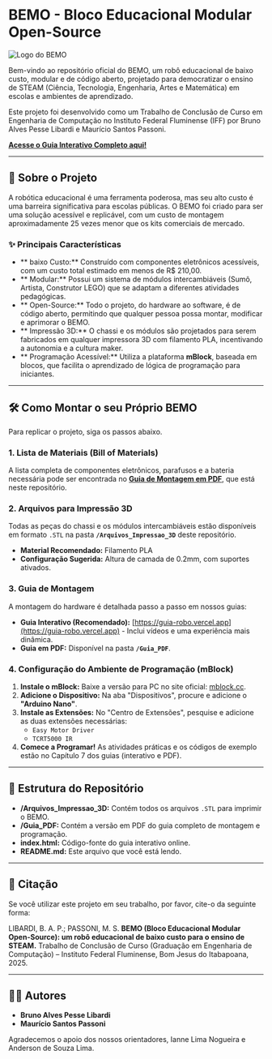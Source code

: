 # BEMO - Bloco Educacional Modular Open-Source

![Logo do BEMO](https://i.ibb.co/XZg5Gctk/bemoo.png)

Bem-vindo ao repositório oficial do BEMO, um robô educacional de baixo custo, modular e de código aberto, projetado para democratizar o ensino de STEAM (Ciência, Tecnologia, Engenharia, Artes e Matemática) em escolas e ambientes de aprendizado.

Este projeto foi desenvolvido como um Trabalho de Conclusão de Curso em Engenharia de Computação no Instituto Federal Fluminense (IFF) por Bruno Alves Pesse Libardi e Maurício Santos Passoni.

**[Acesse o Guia Interativo Completo aqui!](https://guia-robo.vercel.app/)**

---

## 🎯 Sobre o Projeto

A robótica educacional é uma ferramenta poderosa, mas seu alto custo é uma barreira significativa para escolas públicas. O BEMO foi criado para ser uma solução acessível e replicável, com um custo de montagem aproximadamente 25 vezes menor que os kits comerciais de mercado.

### ✨ Principais Características
* ** baixo Custo:** Construído com componentes eletrônicos acessíveis, com um custo total estimado em menos de R$ 210,00.
* ** Modular:** Possui um sistema de módulos intercambiáveis (Sumô, Artista, Construtor LEGO) que se adaptam a diferentes atividades pedagógicas.
* ** Open-Source:** Todo o projeto, do hardware ao software, é de código aberto, permitindo que qualquer pessoa possa montar, modificar e aprimorar o BEMO.
* ** Impressão 3D:** O chassi e os módulos são projetados para serem fabricados em qualquer impressora 3D com filamento PLA, incentivando a autonomia e a cultura maker.
* ** Programação Acessível:** Utiliza a plataforma **mBlock**, baseada em blocos, que facilita o aprendizado de lógica de programação para iniciantes.

---

## 🛠️ Como Montar o seu Próprio BEMO

Para replicar o projeto, siga os passos abaixo.

### 1. Lista de Materiais (Bill of Materials)

A lista completa de componentes eletrônicos, parafusos e a bateria necessária pode ser encontrada no **[Guia de Montagem em PDF](./Guia_PDF/Guia_Montagem_BEMO.pdf)**, que está neste repositório.

### 2. Arquivos para Impressão 3D

Todas as peças do chassi e os módulos intercambiáveis estão disponíveis em formato `.STL` na pasta **`/Arquivos_Impressao_3D`** deste repositório.

* **Material Recomendado:** Filamento PLA
* **Configuração Sugerida:** Altura de camada de 0.2mm, com suportes ativados.

### 3. Guia de Montagem

A montagem do hardware é detalhada passo a passo em nossos guias:
* **Guia Interativo (Recomendado):** [https://guia-robo.vercel.app](https://guia-robo.vercel.app) - Inclui vídeos e uma experiência mais dinâmica.
* **Guia em PDF:** Disponível na pasta **`/Guia_PDF`**.

### 4. Configuração do Ambiente de Programação (mBlock)

1.  **Instale o mBlock:** Baixe a versão para PC no site oficial: [mblock.cc](https://mblock.cc/pages/downloads).
2.  **Adicione o Dispositivo:** Na aba "Dispositivos", procure e adicione o **"Arduino Nano"**.
3.  **Instale as Extensões:** No "Centro de Extensões", pesquise e adicione as duas extensões necessárias:
    * `Easy Motor Driver`
    * `TCRT5000 IR`
4.  **Comece a Programar!** As atividades práticas e os códigos de exemplo estão no Capítulo 7 dos guias (interativo e PDF).

---

## 📁 Estrutura do Repositório

* **/Arquivos_Impressao_3D:** Contém todos os arquivos `.STL` para imprimir o BEMO.
* **/Guia_PDF:** Contém a versão em PDF do guia completo de montagem e programação.
* **index.html:** Código-fonte do guia interativo online.
* **README.md:** Este arquivo que você está lendo.

---

## 📜 Citação

Se você utilizar este projeto em seu trabalho, por favor, cite-o da seguinte forma:

LIBARDI, B. A. P.; PASSONI, M. S. **BEMO (Bloco Educacional Modular Open-Source): um robô educacional de baixo custo para o ensino de STEAM.** Trabalho de Conclusão de Curso (Graduação em Engenharia de Computação) – Instituto Federal Fluminense, Bom Jesus do Itabapoana, 2025.

---

## 👨‍💻 Autores

* **Bruno Alves Pesse Libardi**
* **Maurício Santos Passoni**

Agradecemos o apoio dos nossos orientadores, Ianne Lima Nogueira e Anderson de Souza Lima.
